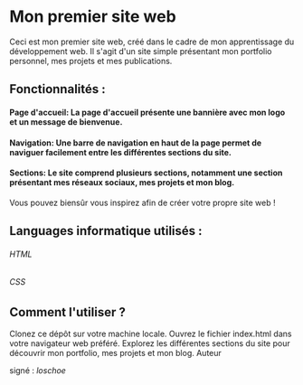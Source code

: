 # Mon premier site web
Ceci est mon premier site web, créé dans le cadre de mon apprentissage du développement web. Il s'agit d'un site simple présentant mon portfolio personnel, mes projets et mes publications.

## Fonctionnalités : 
#### Page d'accueil: La page d'accueil présente une bannière avec mon logo et un message de bienvenue.
#### Navigation: Une barre de navigation en haut de la page permet de naviguer facilement entre les différentes sections du site.
#### Sections: Le site comprend plusieurs sections, notamment une section présentant mes réseaux sociaux, mes projets et mon blog.

Vous pouvez biensûr vous inspirez afin de créer votre propre site web ! 

## Languages informatique utilisés : 
###### HTML
###### CSS

## Comment l'utiliser ? 
Clonez ce dépôt sur votre machine locale.
Ouvrez le fichier index.html dans votre navigateur web préféré.
Explorez les différentes sections du site pour découvrir mon portfolio, mes projets et mon blog.
Auteur

signé : *loschoe*
